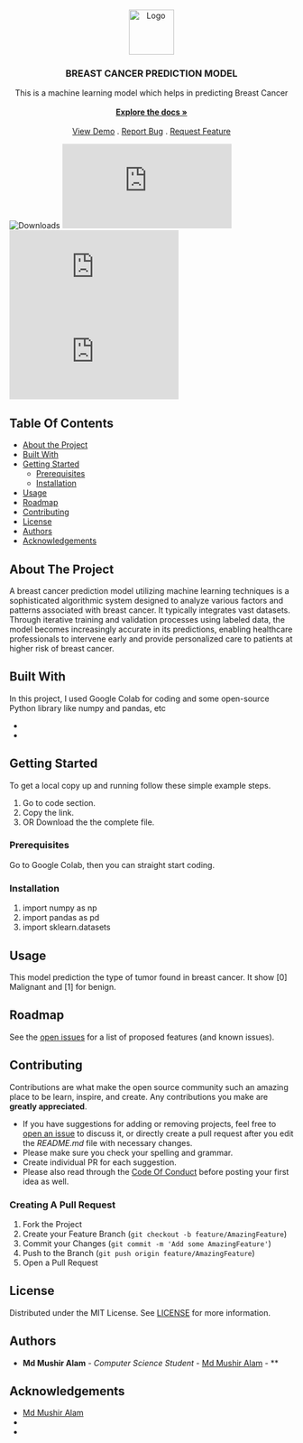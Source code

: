 <br/>
<p align="center">
  <a href="https://github.com/mushir2004/ReadME.md">
    <img src="" alt="Logo" width="80" height="80">
  </a>

  <h3 align="center">BREAST CANCER PREDICTION MODEL</h3>

  <p align="center">
    This is a machine learning model which helps in predicting Breast Cancer
    <br/>
    <br/>
    <a href="https://github.com/mushir2004/ReadME.md"><strong>Explore the docs »</strong></a>
    <br/>
    <br/>
    <a href="https://github.com/mushir2004/ReadME.md">View Demo</a>
    .
    <a href="https://github.com/mushir2004/ReadME.md/issues">Report Bug</a>
    .
    <a href="https://github.com/mushir2004/ReadME.md/issues">Request Feature</a>
  </p>
</p>

![Downloads](https://img.shields.io/github/downloads/mushir2004/ReadME.md/total) ![Contributors](https://img.shields.io/github/contributors/mushir2004/ReadME.md?color=dark-green) ![Issues](https://img.shields.io/github/issues/mushir2004/ReadME.md) ![License](https://img.shields.io/github/license/mushir2004/ReadME.md) 

## Table Of Contents

* [About the Project](#about-the-project)
* [Built With](#built-with)
* [Getting Started](#getting-started)
  * [Prerequisites](#prerequisites)
  * [Installation](#installation)
* [Usage](#usage)
* [Roadmap](#roadmap)
* [Contributing](#contributing)
* [License](#license)
* [Authors](#authors)
* [Acknowledgements](#acknowledgements)

## About The Project

A breast cancer prediction model utilizing machine learning techniques is a sophisticated algorithmic system designed to analyze various factors and patterns associated with breast cancer. It typically integrates vast datasets. Through iterative training and validation processes using labeled data, the model becomes increasingly accurate in its predictions, enabling healthcare professionals to intervene early and provide personalized care to patients at higher risk of breast cancer.








## Built With

In this project, I used Google Colab for coding and some open-source Python library like numpy and pandas, etc

* []()
* []()

## Getting Started

To get a local copy up and running follow these simple example steps.
1. Go to code section.
2. Copy the link.
3. OR Download the the complete file.

### Prerequisites

Go to Google Colab, then you can straight start coding.

### Installation

1. import numpy as np
2. import pandas as pd
3. import sklearn.datasets


## Usage

This model prediction the type of tumor found in breast cancer.
It show [0] Malignant and [1] for benign.


## Roadmap

See the [open issues](https://github.com/mushir2004/ReadME.md/issues) for a list of proposed features (and known issues).

## Contributing

Contributions are what make the open source community such an amazing place to be learn, inspire, and create. Any contributions you make are **greatly appreciated**.
* If you have suggestions for adding or removing projects, feel free to [open an issue](https://github.com/mushir2004/ReadME.md/issues/new) to discuss it, or directly create a pull request after you edit the *README.md* file with necessary changes.
* Please make sure you check your spelling and grammar.
* Create individual PR for each suggestion.
* Please also read through the [Code Of Conduct](https://github.com/mushir2004/ReadME.md/blob/main/CODE_OF_CONDUCT.md) before posting your first idea as well.

### Creating A Pull Request

1. Fork the Project
2. Create your Feature Branch (`git checkout -b feature/AmazingFeature`)
3. Commit your Changes (`git commit -m 'Add some AmazingFeature'`)
4. Push to the Branch (`git push origin feature/AmazingFeature`)
5. Open a Pull Request

## License

Distributed under the MIT License. See [LICENSE](https://github.com/mushir2004/ReadME.md/blob/main/LICENSE.md) for more information.

## Authors

* **Md Mushir Alam** - *Computer Science Student* - [Md Mushir Alam](https://github.com/mushir2004) - **

## Acknowledgements

* [Md Mushir Alam](https://github.com/mushir2004)
* [](Best-README-Template)
* []()
